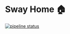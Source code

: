 # Sway Home 🏠

[![pipeline status](https://gitlab.com/sway-me/home/badges/master/pipeline.svg)](https://gitlab.com/sway-me/home/-/commits/master)

